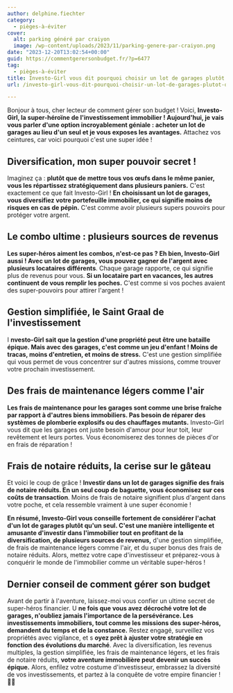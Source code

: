 ```yaml
---
author: delphine.fiechter
category:
  - pièges-à-éviter
cover:
  alt: parking généré par craiyon
  image: /wp-content/uploads/2023/11/parking-genere-par-craiyon.png
date: "2023-12-20T13:02:54+00:00"
guid: https://commentgerersonbudget.fr/?p=6477
tag:
  - pièges-à-éviter
title: Investo-Girl vous dit pourquoi choisir un lot de garages plutôt qu'un seul !
url: /investo-girl-vous-dit-pourquoi-choisir-un-lot-de-garages-plutot-quun-seul/

---
```

Bonjour à tous, cher lecteur de comment gérer son budget ! Voici, **Investo-Girl, la super-héroïne de l'investissement immobilier ! Aujourd'hui, je vais vous parler d'une option incroyablement géniale : acheter un lot de garages au lieu d'un seul et je vous exposes les avantages.** Attachez vos ceintures, car voici pourquoi c'est une super idée !

## **Diversification, mon super pouvoir secret !**

Imaginez ça : **plutôt que de mettre tous vos œufs dans le même panier, vous les répartissez stratégiquement dans plusieurs paniers.** C'est exactement ce que fait Investo-Girl ! **En choisissant un lot de garages, vous diversifiez votre portefeuille immobilier, ce qui signifie moins de risques en cas de pépin.** C'est comme avoir plusieurs supers pouvoirs pour protéger votre argent.

## **Le combo ultime : plusieurs sources de revenus**

**Les super-héros aiment les combos, n'est-ce pas ? Eh bien, Investo-Girl aussi ! Avec un lot de garages, vous pouvez gagner de l'argent avec plusieurs locataires différents**. Chaque garage rapporte, ce qui signifie plus de revenus pour vous. **Si un locataire part en vacances, les autres continuent de vous remplir les poches.** C'est comme si vos poches avaient des super-pouvoirs pour attirer l'argent !

## **Gestion simplifiée, le Saint Graal de l'investissement**

I **nvesto-Girl sait que la gestion d'une propriété peut être une bataille épique. Mais avec des garages, c'est comme un jeu d'enfant ! Moins de tracas, moins d'entretien, et moins de stress.** C'est une gestion simplifiée qui vous permet de vous concentrer sur d'autres missions, comme trouver votre prochain investissement.

## **Des frais de maintenance légers comme l'air**

**Les frais de maintenance pour les garages sont comme une brise fraîche par rapport à d'autres biens immobiliers. Pas besoin de réparer des systèmes de plomberie explosifs ou des chauffages mutants.** Investo-Girl vous dit que les garages ont juste besoin d'amour pour leur toit, leur revêtement et leurs portes. Vous économiserez des tonnes de pièces d'or en frais de réparation !

## **Frais de notaire réduits, la cerise sur le gâteau**

Et voici le coup de grâce ! **Investir dans un lot de garages signifie des frais de notaire réduits. En un seul coup de baguette, vous économisez sur ces coûts de transaction**. Moins de frais de notaire signifient plus d'argent dans votre poche, et cela ressemble vraiment à une super économie !

**En résumé, Investo-Girl vous conseille fortement de considérer l'achat d'un lot de garages plutôt qu'un seul. C'est une manière intelligente et amusante d'investir dans l'immobilier tout en profitant de la diversification, de plusieurs sources de revenus,** d'une gestion simplifiée, de frais de maintenance légers comme l'air, et du super bonus des frais de notaire réduits. Alors, mettez votre cape d'investisseur et préparez-vous à conquérir le monde de l'immobilier comme un véritable super-héros !

## **Dernier conseil de comment gérer son budget**

Avant de partir à l'aventure, laissez-moi vous confier un ultime secret de super-héros financier. U **ne fois que vous avez décroché votre lot de garages, n'oubliez jamais l'importance de la persévérance. Les investissements immobiliers, tout comme les missions des super-héros, demandent du temps et de la constance.** Restez engagé, surveillez vos propriétés avec vigilance, et s **oyez prêt à ajuster votre stratégie en fonction des évolutions du marché**. Avec la diversification, les revenus multiples, la gestion simplifiée, les frais de maintenance légers, et les frais de notaire réduits, **votre aventure immobilière peut devenir un succès épique.** Alors, enfilez votre costume d'investisseur, embrassez la diversité de vos investissements, et partez à la conquête de votre empire financier ! 🚀💼
